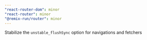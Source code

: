 ```yaml
---
"react-router-dom": minor
"react-router": minor
"@remix-run/router": minor
---
```


Stabilize the `unstable_flushSync` option for navigations and fetchers
